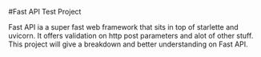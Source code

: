 #Fast API Test Project 

Fast API ia a super fast web framework that sits in top of starlette and uvicorn.  It offers validation on http post parameters and alot of other stuff.  This project will give a breakdown and better understanding on Fast API.
